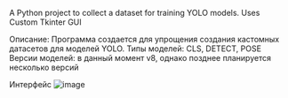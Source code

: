 A Python project to collect a dataset for training YOLO models.
Uses Custom Tkinter GUI

Описание:
Программа создается для упрощения создания кастомных датасетов для моделей YOLO.
Типы моделей: CLS, DETECT, POSE
Версии моделей: в данный момент v8, однако позднее планируется несколько версий

Интерфейс
![image](https://github.com/user-attachments/assets/0e84dd27-afc0-455f-9ae6-cf6ba087793c)
